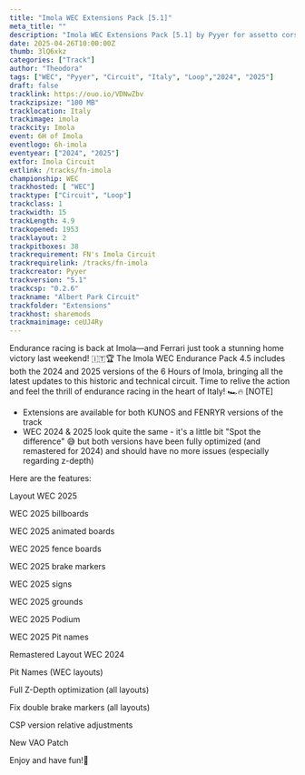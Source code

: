 ```yaml
---
title: "Imola WEC Extensions Pack [5.1]"
meta_title: ""
description: "Imola WEC Extensions Pack [5.1] by Pyyer for assetto corsa"
date: 2025-04-26T10:00:00Z
thumb: 3lQ6xkz
categories: ["Track"]
author: "Theodora"
tags: ["WEC", "Pyyer", "Circuit", "Italy", "Loop","2024", "2025"]
draft: false
tracklink: https://ouo.io/VDNwZbv
trackzipsize: "100 MB"
tracklocation: Italy
trackimage: imola
trackcity: Imola
event: 6H of Imola
eventlogo: 6h-imola
eventyear: ["2024", "2025"]
extfor: Imola Circuit
extlink: /tracks/fn-imola
championship: WEC
trackhosted: [ "WEC"]
tracktype: ["Circuit", "Loop"]
trackclass: 1 
trackwidth: 15
trackLength: 4.9
trackopened: 1953
tracklayout: 2
trackpitboxes: 38
trackrequirement: FN's Imola Circuit
trackrequirelink: /tracks/fn-imola
trackcreator: Pyyer
trackversion: "5.1"
trackcsp: "0.2.6"
trackname: "Albert Park Circuit"
trackfolder: "Extensions"
trackhost: sharemods
trackmainimage: ceUJ4Ry
---
```


Endurance racing is back at Imola—and Ferrari just took a stunning home victory last weekend! 🇮🇹🏆 
The Imola WEC Endurance Pack 4.5 includes both the 2024 and 2025 versions of the 6 Hours of Imola, bringing all the latest updates to this historic and technical circuit. Time to relive the action and feel the thrill of endurance racing in the heart of Italy! 🏎️🔥
[NOTE]
- Extensions are available for both KUNOS and FENRYR versions of the track
- WEC 2024 & 2025 look quite the same - it's a little bit "Spot the difference" 😅 but both versions have been fully optimized (and remastered for 2024) and should have no more issues (especially regarding z-depth)

Here are the features:

Layout WEC 2025

WEC 2025 billboards

WEC 2025 animated boards

WEC 2025 fence boards

WEC 2025 brake markers

WEC 2025 signs

WEC 2025 grounds

WEC 2025 Podium

WEC 2025 Pit names

Remastered Layout WEC 2024

Pit Names (WEC layouts)

Full Z-Depth optimization (all layouts)

Fix double brake markers (all layouts)

CSP version relative adjustments

New VAO Patch

Enjoy and have fun!🙂